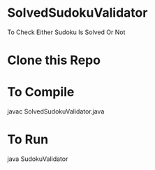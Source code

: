 # SolvedSudokuValidator
To Check Either Sudoku Is Solved Or Not
# Clone this Repo

# To Compile 
javac SolvedSudokuValidator.java
# To Run
java SudokuValidator
